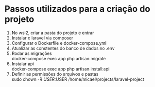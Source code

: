 # Passos utilizados para a criação do projeto

1. No wsl2, criar a pasta do projeto e entrar
2. Instalar o laravel via composer
3. Configurar o Dockerfile e docker-compose.yml
4. Atualizar as constentes do banco de dados no .env
5. Rodar as migrações \
   docker-compose exec app php artisan migrate
6. Instalar api \
   docker-compose exec app php artisan install:api
7. Definir as permissões do arquivos e pastas \
   sudo chown -R $USER:$USER /home/micael/projects/laravel-project
